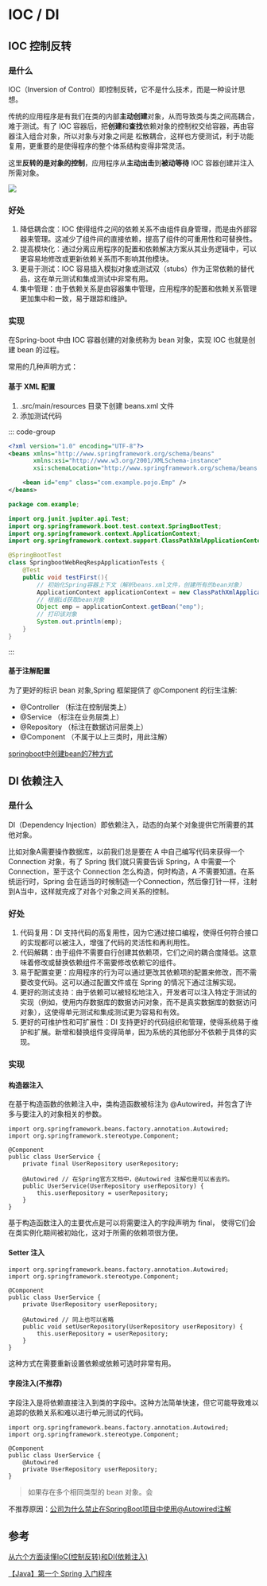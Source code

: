 # IOC / DI

## IOC 控制反转

### 是什么

IOC（Inversion of Control）即控制反转，它不是什么技术，而是一种设计思想。

传统的应用程序是有我们在类的内部**主动创建**对象，从而导致类与类之间高耦合，难于测试。有了 IOC 容器后，把**创建**和**查找**依赖对象的控制权交给容器，再由容器注入组合对象，所以对象与对象之间是 松散耦合，这样也方便测试，利于功能复用，更重要的是使得程序的整个体系结构变得非常灵活。

这里**反转的是对象的控制**，应用程序从**主动出击**到**被动等待** IOC 容器创建并注入所需对象。

<Image src='../images/iocdi-1.png' :width="300" :height="300" />

### 好处

1. 降低耦合度：IOC 使得组件之间的依赖关系不由组件自身管理，而是由外部容器来管理。这减少了组件间的直接依赖，提高了组件的可重用性和可替换性。
2. 提高模块化：通过分离应用程序的配置和依赖解决方案从其业务逻辑中，可以更容易地修改或更新依赖关系而不影响其他模块。
3. 更易于测试：IOC 容易插入模拟对象或测试双（stubs）作为正常依赖的替代品，这在单元测试和集成测试中非常有用。
4. 集中管理：由于依赖关系是由容器集中管理，应用程序的配置和依赖关系管理更加集中和一致，易于跟踪和维护。

### 实现

在Spring-boot 中由 IOC 容器创建的对象统称为 bean 对象，实现 IOC 也就是创建 bean 的过程。

常用的几种声明方式：

#### 基于 XML 配置

1. .src/main/resources 目录下创建 beans.xml 文件
2. 添加测试代码

::: code-group
```xml [beans.xml]
<?xml version="1.0" encoding="UTF-8"?>
<beans xmlns="http://www.springframework.org/schema/beans"
       xmlns:xsi="http://www.w3.org/2001/XMLSchema-instance"
       xsi:schemaLocation="http://www.springframework.org/schema/beans http://www.springframework.org/schema/beans/spring-beans.xsd">

    <bean id="emp" class="com.example.pojo.Emp" />
</beans>
```

```java [SpringbootWebReqRespApplicationTests.java]
package com.example;

import org.junit.jupiter.api.Test;
import org.springframework.boot.test.context.SpringBootTest;
import org.springframework.context.ApplicationContext;
import org.springframework.context.support.ClassPathXmlApplicationContext;

@SpringBootTest
class SpringbootWebReqRespApplicationTests {
    @Test
    public void testFirst(){
        // 初始化Spring容器上下文（解析beans.xml文件，创建所有的bean对象）
        ApplicationContext applicationContext = new ClassPathXmlApplicationContext("beans.xml");
        // 根据id获取bean对象
        Object emp = applicationContext.getBean("emp");
        // 打印该对象
        System.out.println(emp);
    }
}
```
:::

#### 基于注解配置

为了更好的标识 bean 对象,Spring 框架提供了 @Component 的衍生注解:

- @Controller （标注在控制层类上）
- @Service    （标注在业务层类上）
- @Repository （标注在数据访问层类上）
- @Component  （不属于以上三类时，用此注解）

[springboot中创建bean的7种方式](https://juejin.cn/post/7226696723354370085?searchId=2024051416214165E2AE301714E50D0407)


## DI 依赖注入

### 是什么

DI（Dependency Injection）即依赖注入，动态的向某个对象提供它所需要的其他对象。

比如对象A需要操作数据库，以前我们总是要在 A 中自己编写代码来获得一个 Connection 对象，有了 Spring 我们就只需要告诉 Spring，A 中需要一个 Connection，至于这个 Connection 怎么构造，何时构造，A 不需要知道。在系统运行时，Spring 会在适当的时候制造一个Connection，然后像打针一样，注射到A当中，这样就完成了对各个对象之间关系的控制。

### 好处

1. 代码复用：DI 支持代码的高复用性，因为它通过接口编程，使得任何符合接口的实现都可以被注入，增强了代码的灵活性和再利用性。
2. 代码解耦：由于组件不需要自行创建其依赖项，它们之间的耦合度降低。这意味着修改或替换依赖组件不需要修改依赖它的组件。
3. 易于配置变更：应用程序的行为可以通过更改其依赖项的配置来修改，而不需要改变代码。这可以通过配置文件或在 Spring 的情况下通过注解实现。
4. 更好的测试支持：由于依赖可以被轻松地注入，开发者可以注入特定于测试的实现（例如，使用内存数据库的数据访问对象，而不是真实数据库的数据访问对象），这使得单元测试和集成测试更为容易和有效。
5. 更好的可维护性和可扩展性：DI 支持更好的代码组织和管理，使得系统易于维护和扩展。新增和替换组件变得简单，因为系统的其他部分不依赖于具体的实现。

### 实现

#### 构造器注入

在基于构造函数的依赖注入中，类构造函数被标注为 @Autowired，并包含了许多与要注入的对象相关的参数。

```java{8}
import org.springframework.beans.factory.annotation.Autowired;
import org.springframework.stereotype.Component;

@Component
public class UserService {
    private final UserRepository userRepository;

    @Autowired // 在Spring官方文档中，@Autowired 注解也是可以省去的。
    public UserService(UserRepository userRepository) {
        this.userRepository = userRepository;
    }
}
```

基于构造函数注入的主要优点是可以将需要注入的字段声明为 final， 使得它们会在类实例化期间被初始化，这对于所需的依赖项很方便。

#### Setter 注入

```java{8}
import org.springframework.beans.factory.annotation.Autowired;
import org.springframework.stereotype.Component;

@Component
public class UserService {
    private UserRepository userRepository;

    @Autowired // 同上也可以省略
    public void setUserRepository(UserRepository userRepository) {
        this.userRepository = userRepository;
    }
}
```

这种方式在需要重新设置依赖或依赖可选时非常有用。

#### 字段注入(不推荐)

字段注入是将依赖直接注入到类的字段中。这种方法简单快速，但它可能导致难以追踪的依赖关系和难以进行单元测试的代码。

```java{6}
import org.springframework.beans.factory.annotation.Autowired;
import org.springframework.stereotype.Component;

@Component
public class UserService {
    @Autowired
    private UserRepository userRepository;
}
```

> 如果存在多个相同类型的 bean 对象。会

不推荐原因：[公司为什么禁止在SpringBoot项目中使用@Autowired注解](https://juejin.cn/post/7275009721760432168#heading-5)


## 参考

[从六个方面读懂IoC(控制反转)和DI(依赖注入)](https://juejin.cn/post/6901853709819445262?searchId=20240403142552CE5BF360F0ED97752125)

[【Java】第一个 Spring 入门程序](https://juejin.cn/post/7297094079116345355#heading-9)



<!-- ## 什么是 IOC / DI
https://juejin.cn/post/7297002272986120230#heading-13

### IOC 

### DI

https://juejin.cn/post/6901853709819445262?searchId=20240411171554B983B2D5DFD62117F11E#heading-7


1.注入bean
2.请求注释 @RestController  = @Controller+@ResponseBody
3.nginx


注解：
@Component 将当前类交给IOC容器管理
@Autowired 自动装配（依赖注入）

￼
Bean组件扫描
@SpringBootApplication 具有包扫描作用，默认扫描当前包及其子包

@Autowired 默认是按照类型(interface)进行，如果存在多个相同类型的bean， 將会错误
￼
@Primary 想要那个生效 就在那个Bean上书写
@Qulifier  在@Autowired注解上指定具体的bean @Qulifer(“类名首字母小写(默认)”)
@Resource 在@Autowired注解上指定具体的bean的name

@Resource是JDK提供 其他则是SpringBoot框架提供
￼
￼



open={visible} modal显示需要修改
bodyStyle移除
localStorage.getItem('antd-pro-authority')) 权限相关获取修改
const carryBookRole = JSON.parse(localStorage.getItem('user')).permissions.includes(
    'update book author',
  );

type="danger" 需要替换

access?.['off Shelf UGC']

type="primary"
              danger

现在使用antdesignpro组件库的ProFormDateTimePicker组件，需要禁选当前时间之前的时间，需要具体到年月日时分秒

@ant-design/pro-table
@ant-design/pro-form

~antd/es/style/themes/default.less

@umijs/preset-ui/lib/bubble/utils

from 'umi'

@ant-design/pro-components

1.框架升级的优点
2.新增两个部署节点，chapter内部新增切换按钮


 -->
